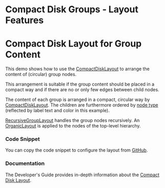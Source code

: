 <!--
 //////////////////////////////////////////////////////////////////////////////
 // @license
 // This file is part of yFiles for HTML 2.6.0.3.
 // Use is subject to license terms.
 //
 // Copyright (c) 2000-2024 by yWorks GmbH, Vor dem Kreuzberg 28,
 // 72070 Tuebingen, Germany. All rights reserved.
 //
 //////////////////////////////////////////////////////////////////////////////
-->
# Compact Disk Groups - Layout Features

# Compact Disk Layout for Group Content

This demo shows how to use the [CompactDiskLayout](https://docs.yworks.com/yfileshtml/#/api/CompactDiskLayout) to arrange the content of (circular) group nodes.

This arrangement is suitable if the group content should be placed in a compact way and if there are no or only few edges between child nodes.

The content of each group is arranged in a compact, circular way by [CompactDiskLayout](https://docs.yworks.com/yfileshtml/#/api/CompactDiskLayout). The children are furthermore ordered by [node type](https://docs.yworks.com/yfileshtml/#/api/CompactDiskLayoutData#nodeTypes) (reflected by label text and color in this example).

[RecursiveGroupLayout](https://docs.yworks.com/yfileshtml/#/api/RecursiveGroupLayout) handles the group nodes recursively. An [OrganicLayout](https://docs.yworks.com/yfileshtml/#/api/OrganicLayout) is applied to the nodes of the top-level hierarchy.

### Code Snippet

You can copy the code snippet to configure the layout from [GitHub](https://github.com/yWorks/yfiles-for-html-demos/blob/master/demos/layout-features/compact-disk-groups/CompactDiskGroups.ts).

### Documentation

The Developer's Guide provides in-depth information about the [Compact Disk Layout](https://docs.yworks.com/yfileshtml/#/dguide/compact_disk_layout).
